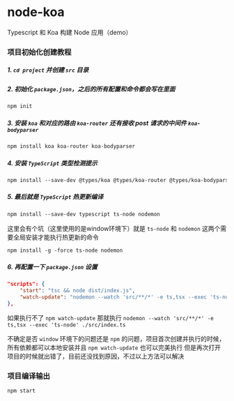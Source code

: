 # node-koa
Typescript 和 Koa 构建 Node 应用（demo）

### 项目初始化创建教程
##### 1. `cd project` 并创建 `src` 目录
##### 2. 初始化 `package.json`，之后的所有配置和命令都会写在里面
```md
npm init
```
##### 3. 安装 `koa` 和对应的路由 `koa-router` 还有接收 post 请求的中间件 `koa-bodyparser`
```md
npm install koa koa-router koa-bodyparser
```
##### 4. 安装 `TypeScript` 类型检测提示
```md
npm install --save-dev @types/koa @types/koa-router @types/koa-bodyparser
```
##### 5. 最后就是 `TypeScript` 热更新编译 
```md
npm install --save-dev typescript ts-node nodemon
```
这里会有个坑（这里使用的是window环境下）就是 `ts-node` 和 `nodemon` 这两个需要全局安装才能执行热更新的命令
```md
npm install -g -force ts-node nodemon
```
##### 6. 再配置一下 `package.json` 设置
```json
"scripts": {
    "start": "tsc && node dist/index.js",
    "watch-update": "nodemon --watch 'src/**/*' -e ts,tsx --exec 'ts-node' ./src/index.ts"
},
```
如果执行不了 `npm watch-update` 那就执行 `nodemon --watch 'src/**/*' -e ts,tsx --exec 'ts-node' ./src/index.ts` 

不确定是否 `window` 环境下的问题还是 `npm` 的问题，项目首次创建并执行的时候，所有依赖都可以本地安装并且 `npm watch-update` 也可以完美执行
但是再次打开项目的时候就出错了，目前还没找到原因，不过以上方法可以解决

### 项目编译输出
```md
npm start
```
